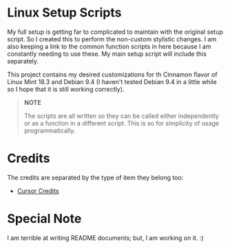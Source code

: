# Linux Setup Scripts

My full setup is getting far to complicated to maintain with the original setup
script. So I created this to perform the non-custom stylistic changes. I am also
keeping a link to the common function scripts in here because I am constantly
needing to use these. My main setup script will include this separately.

This project contains my desired customizations for th Cinnamon flavor of Linux
Mint 18.3 and Debian 9.4 (I haven't tested Debian 9.4 in a little while so I
hope that it is still working correctly).


> **NOTE**
> 
> The scripts are all written so they can be called either independently or as
> a function in a different script. This is so for simplicity of usage
> programmatically.


# Credits
The credits are separated by the type of item they belong too:

* [Cursor Credits](./cursors/CREDIT.md)


# Special Note

I am terrible at writing README documents; but, I am working on it. :)
